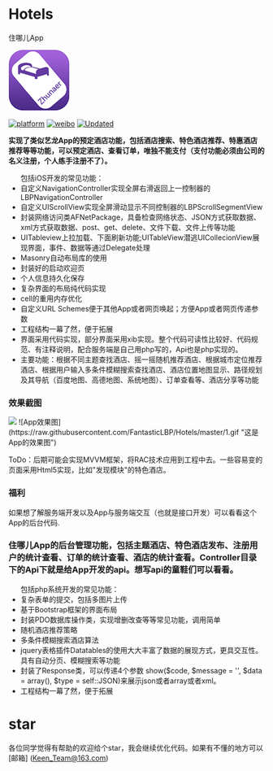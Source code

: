 # Hotels

住哪儿App

![AppLogo](https://github.com/FantasticLBP/Hotels/blob/master/住哪儿/Assets.xcassets/AppIcon.appiconset/11.png?raw=true "这是App的Logo")

[![platform](https://img.shields.io/badge/platform-iOS-red.svg)]()
[![weibo](https://img.shields.io/badge/weibo-%40杭城小刘-green.svg)](http://weibo.com/3194053975/profile?rightmod=1&wvr=6&mod=personinfo&is_hot=1)
[![Updated](https://img.shields.io/badge/Updated-2017--09--03-brightgreen.svg)]()

**实现了类似艺龙App的预定酒店功能，包括酒店搜索、特色酒店推荐、特惠酒店推荐等等功能，可以预定酒店、查看订单，唯独不能支付（支付功能必须由公司的名义注册，个人练手注册不了）。**

<ul>包括iOS开发的常见功能：
<li>自定义NavigationController实现全屏右滑返回上一控制器的LBPNavigationController</li>
<li>自定义UIScrollView实现全屏滑动显示不同控制器的LBPScrollSegmentView</li>
<li>封装网络访问类AFNetPackage，具备检查网络状态、JSON方式获取数据、xml方式获取数据、post、get、delete、文件下载、文件上传等功能</li>
<li>UITableview上拉加载、下面刷新功能;UITableView潜逃UICollecionView展现界面，事件、数据等通过Delegate处理</li>
<li>Masonry自动布局库的使用</li>
<li>封装好的启动欢迎页</li>
<li>个人信息持久化保存</li>
<li>复杂界面的布局纯代码实现</li>
<li>cell的重用内存优化</li>
<li>自定义URL Schemes便于其他App或者网页唤起；方便App或者网页传递参数</li>
<li>工程结构一幕了然，便于拓展</li>
<li>界面采用代码实现，部分界面采用xib实现。整个代码可读性比较好、代码规范、有注释说明，配合服务端是自己用php写的，Api也是php实现的。</li>
<li>主要功能：根据不同主题查找酒店、摇一摇随机推荐酒店、根据城市定位推荐酒店、根据用户输入多条件模糊搜索查找酒店、酒店位置地图显示、路径规划及其导航（百度地图、高德地图、系统地图）、订单查看等、酒店分享等功能</li>
</ul>

<h3>效果截图</h3>
<img src='https://raw.githubusercontent.com/FantasticLBP/Hotels/master/1.gif' height='24' wigth='40'>
![App效果图](https://raw.githubusercontent.com/FantasticLBP/Hotels/master/1.gif "这是App的效果图")
<p>ToDo：后期可能会实现MVVM框架，将RAC技术应用到工程中去。一些容易变的页面采用Html5实现，比如"发现模块"的特色酒店。</p>
<h3>福利</h3>
<p>如果想了解服务端开发以及App与服务端交互（也就是接口开发）可以看看这个App的后台代码. <p>
<h3>住哪儿App的后台管理功能，包括主题酒店、特色酒店发布、注册用户的统计查看、订单的统计查看、酒店的统计查看。Controller目录下的Api下就是给App开发的api。想写api的童鞋们可以看看。</h3>
<ul>包括php系统开发的常见功能：
<li>复杂表单的提交，包括多图片上传</li>
<li>基于Bootstrap框架的界面布局</li>
<li>封装PDO数据库操作类，实现增删改查等等常见功能，调用简单</li>
<li>随机酒店推荐策略</li>
<li>多条件模糊搜索酒店算法</li>
<li>jquery表格插件Datatables的使用大大丰富了数据的展现方式，更具交互性。具有自动分页、模糊搜索等功能</li>
<li>封装了Response类，可以传递4个参数 show($code, $message = '', $data = array(), $type = self::JSON)来展示json或者array或者xml。</li>
<li>工程结构一幕了然，便于拓展</li>
</ul>

# star

各位同学觉得有帮助的欢迎给个star，我会继续优化代码。如果有不懂的地方可以[邮箱] (Keen_Team@163.com)
